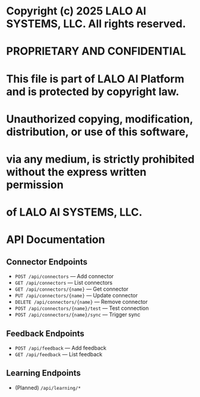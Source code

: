# Copyright (c) 2025 LALO AI SYSTEMS, LLC. All rights reserved.
#
# PROPRIETARY AND CONFIDENTIAL
#
# This file is part of LALO AI Platform and is protected by copyright law.
# Unauthorized copying, modification, distribution, or use of this software,
# via any medium, is strictly prohibited without the express written permission
# of LALO AI SYSTEMS, LLC.
#

# API Documentation

## Connector Endpoints
- `POST /api/connectors` — Add connector
- `GET /api/connectors` — List connectors
- `GET /api/connectors/{name}` — Get connector
- `PUT /api/connectors/{name}` — Update connector
- `DELETE /api/connectors/{name}` — Remove connector
- `POST /api/connectors/{name}/test` — Test connection
- `POST /api/connectors/{name}/sync` — Trigger sync

## Feedback Endpoints
- `POST /api/feedback` — Add feedback
- `GET /api/feedback` — List feedback

## Learning Endpoints
- (Planned) `/api/learning/*`
